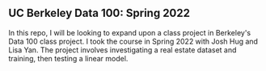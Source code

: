 ## UC Berkeley Data 100: Spring 2022

In this repo, I will be looking to expand upon a class project in Berkeley's Data 100 class project. I took the course in Spring 2022 with Josh Hug and Lisa Yan. The project involves investigating a real estate dataset and training, then testing a linear model.
